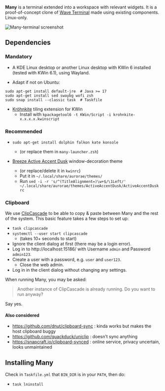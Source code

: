 **Many** is a terminal extended into a workspace with relevant widgets. It is
a proof-of-concept clone of [Wave Terminal](https://www.waveterm.dev/) made
using existing components. Linux-only.

![Many-terminal screenshot](https://perso.crans.org/grande/pub/Many_Screenshot_20250508_113911.png)

## Dependencies
### Mandatory

* A KDE Linux desktop or another Linux desktop with KWin 6 installed (tested with KWin 6.1), using Wayland.

* Adapt if not on Ubuntu:

```shell
sudo apt-get install default-jre  # Java >= 17
sudo apt-get install sed swaybg wofi zsh
sudo snap install --classic task  # Taskfile
```

* [Kröhnkite](https://github.com/anametologin/krohnkite/releases) tiling extension for KWin
  * Install with `kpackagetool6 -t KWin/Script -i krohnkite-x.x.x.x.kwinscript`

### Recommended

* `sudo apt-get install dolphin falkon kate konsole`
  * (or replace them in `many-launcher.zsh`)

* [Breeze Active Accent Dusk](https://store.kde.org/p/1709569) window-decoration theme
  * (or replace/delete it in `kwinrc`)
  * Put it in `~/.local/share/aurorae/themes/`
  * Run `sed -i -r 's/^(TitleAlignment=)\w+$/\1Left/' ~/.local/share/aurorae/themes/ActiveAccentDusk/ActiveAccentDuskrc`

### Clipboard

We use [ClipCascade](https://github.com/Sathvik-Rao/ClipCascade) to be able to
copy & paste between Many and the rest of the system. This basic feature takes
a few steps to set up:

* `task clipcascade`
* `systemctl --user start clipcascade`
  * (takes 10+ seconds to start)
* Ignore the client dialog at first (there may be a login error).
* Log in to http://localhost:15186/ with Username `admin` and Password `admin123`.
* Create a user with a password, e.g. `user` and `user123`.
  * Close the web admin.
* Log in in the client dialog without changing any settings.

When running Many, you may be asked:

> Another instance of ClipCascade is already running. Do you want to run anyway?

Say yes.

#### Also considered

* https://github.com/dnut/clipboard-sync : kinda works but makes the host clipboard buggy
* https://github.com/quackduck/uniclip : doesn't sync anything
* https://snapcraft.io/clipboard-synced : online service, privacy uncertain, looks unmaintained

## Installing Many

Check in `Taskfile.yml` that `BIN_DIR` is in your `PATH`, then do:

* `task lninstall`
